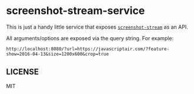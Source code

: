 # screenshot-stream-service

This is just a handy little service that exposes [`screenshot-stream`](http://npm.im/screenshot-stream) as an API.

All arguments/options are exposed via the query string. For example:

```
http://localhost:8080/?url=https://javascriptair.com/?feature-show=2016-04-13&size=1200x600&crop=true
```

## LICENSE

MIT
